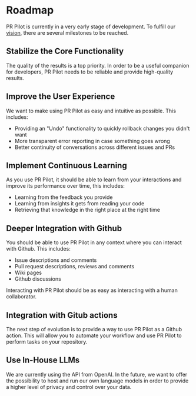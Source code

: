 # Roadmap
 
PR Pilot is currently in a very early stage of development. To fulfill our [vision](vision.md), 
there are several milestones to be reached.

## Stabilize the Core Functionality
The quality of the results is a top priority. In order to be a useful 
companion for developers, PR Pilot needs to be reliable and provide high-quality results. 

## Improve the User Experience
We want to make using PR Pilot as easy and intuitive as possible. This includes:
* Providing an "Undo" functionality to quickly rollback changes you didn't want
* More transparent error reporting in case something goes wrong
* Better continuity of conversations across different issues and PRs

## Implement Continuous Learning
As you use PR Pilot, it should be able to learn from your interactions and improve its performance over time, this includes:
* Learning from the feedback you provide
* Learning from insights it gets from reading your code
* Retrieving that knowledge in the right place at the right time

## Deeper Integration with Github
You should be able to use PR Pilot in any context where you can interact with Github. This includes:

* Issue descriptions and comments
* Pull request descriptions, reviews and comments 
* Wiki pages
* Github discussions
 
Interacting with PR Pilot should be as easy as interacting with a human collaborator.

## Integration with Gitub actions
The next step of evolution is to provide a way to use PR Pilot as a Github action. This will allow you to
automate your workflow and use PR Pilot to perform tasks on your repository.

## Use In-House LLMs
We are currently using the API from OpenAI. In the future, we want to offer the possibility to host and run
our own language models in order to provide a higher level of privacy and control over your data.
